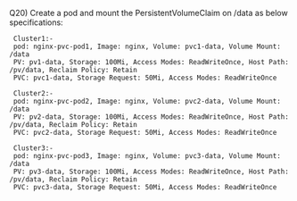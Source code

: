 Q20) Create a pod and mount the PersistentVolumeClaim on /data as below specifications:
     
     Cluster1:-
     pod: nginx-pvc-pod1, Image: nginx, Volume: pvc1-data, Volume Mount: /data
     PV: pv1-data, Storage: 100Mi, Access Modes: ReadWriteOnce, Host Path: /pv/data, Reclaim Policy: Retain 
     PVC: pvc1-data, Storage Request: 50Mi, Access Modes: ReadWriteOnce
     
     Cluster2:-
     pod: nginx-pvc-pod2, Image: nginx, Volume: pvc2-data, Volume Mount: /data
     PV: pv2-data, Storage: 100Mi, Access Modes: ReadWriteOnce, Host Path: /pv/data, Reclaim Policy: Retain 
     PVC: pvc2-data, Storage Request: 50Mi, Access Modes: ReadWriteOnce
     
     Cluster3:-
     pod: nginx-pvc-pod3, Image: nginx, Volume: pvc3-data, Volume Mount: /data
     PV: pv3-data, Storage: 100Mi, Access Modes: ReadWriteOnce, Host Path: /pv/data, Reclaim Policy: Retain 
     PVC: pvc3-data, Storage Request: 50Mi, Access Modes: ReadWriteOnce
